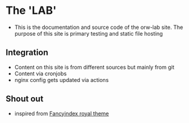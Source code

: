 # The 'LAB'

* This is the documentation and source code of the orw-lab site. The purpose of this site is primary testing and static file hosting

## Integration
* Content on this site is from different sources but mainly from git
* Content via cronjobs
* nginx config gets updated via actions

## Shout out
* inspired from [Fancyindex royal theme](https://github.com/leshniak/fancyindex-royal-theme)
